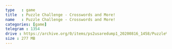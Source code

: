 ```yaml
---
type   : game
title  : Puzzle Challenge - Crosswords and More!
name   : Puzzle Challenge - Crosswords and More!
categories: [game]
telegram : 1354
drive : https://archive.org/0/items/ps2usaredump1_20200816_1458/Puzzle%20Challenge%20-%20Crosswords%20and%20More%21.7z
size : 277 MB
---
```



